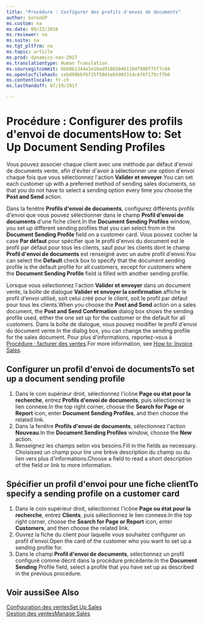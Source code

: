 ```yaml
---
title: "Procédure : Configurer des profils d'envoi de documents"
author: SorenGP
ms.custom: na
ms.date: 09/22/2016
ms.reviewer: na
ms.suite: na
ms.tgt_pltfrm: na
ms.topic: article
ms.prod: dynamics-nav-2017
ms.translationtype: Human Translation
ms.sourcegitcommit: 6b60b1344a1e18ad91863046110df880f75f7c04
ms.openlocfilehash: ceb890bbf6f25f5801eb590331dc6f6f175cf7b0
ms.contentlocale: fr-ch
ms.lasthandoff: 07/19/2017

---
```


# <a name="how-to-set-up-document-sending-profiles"></a><span data-ttu-id="e8717-102">Procédure : Configurer des profils d'envoi de documents</span><span class="sxs-lookup"><span data-stu-id="e8717-102">How to: Set Up Document Sending Profiles</span></span>
<span data-ttu-id="e8717-103">Vous pouvez associer chaque client avec une méthode par défaut d'envoi de documents vente, afin d'éviter d'avoir à sélectionner une option d'envoi chaque fois que vous sélectionnez l'action **Valider et envoyer**.</span><span class="sxs-lookup"><span data-stu-id="e8717-103">You can set each customer up with a preferred method of sending sales documents, so that you do not have to select a sending option every time you choose the **Post and Send** action.</span></span>

<span data-ttu-id="e8717-104">Dans la fenêtre **Profils d'envoi de documents**, configurez différents profils d'envoi que vous pouvez sélectionner dans le champ **Profil d'envoi de documents** d'une fiche client.</span><span class="sxs-lookup"><span data-stu-id="e8717-104">In the **Document Sending Profiles** window, you set up different sending profiles that you can select from in the **Document Sending Profile** field on a customer card.</span></span> <span data-ttu-id="e8717-105">Vous pouvez cocher la case **Par défaut** pour spécifier que le profil d'envoi du document est le profil par défaut pour tous les clients, sauf pour les clients dont le champ **Profil d'envoi de documents** est renseigné avec un autre profil d'envoi.</span><span class="sxs-lookup"><span data-stu-id="e8717-105">You can select the **Default** check box to specify that the document sending profile is the default profile for all customers, except for customers where the **Document Sending Profile** field is filled with another sending profile.</span></span>

<span data-ttu-id="e8717-106">Lorsque vous sélectionnez l'action **Valider et envoyer** dans un document vente, la boîte de dialogue **Valider et envoyer la confirmation** affiche le profil d'envoi utilisé, soit celui créé pour le client, soit le profil par défaut pour tous les clients.</span><span class="sxs-lookup"><span data-stu-id="e8717-106">When you choose the **Post and Send** action on a sales document, the **Post and Send Confirmation** dialog box shows the sending profile used, either the one set up for the customer or the default for all customers.</span></span> <span data-ttu-id="e8717-107">Dans la boîte de dialogue, vous pouvez modifier le profil d'envoi du document vente.</span><span class="sxs-lookup"><span data-stu-id="e8717-107">In the dialog box, you can change the sending profile for the sales document.</span></span> <span data-ttu-id="e8717-108">Pour plus d'informations, reportez-vous à [Procédure : facturer des ventes](sales-how-invoice-sales.md).</span><span class="sxs-lookup"><span data-stu-id="e8717-108">For more information, see [How to: Invoice Sales](sales-how-invoice-sales.md).</span></span>

## <a name="to-set-up-a-document-sending-profile"></a><span data-ttu-id="e8717-109">Configurer un profil d'envoi de documents</span><span class="sxs-lookup"><span data-stu-id="e8717-109">To set up a document sending profile</span></span>
1. <span data-ttu-id="e8717-110">Dans le coin supérieur droit, sélectionnez l'icône **Page ou état pour la recherche**, entrez **Profils d'envoi de documents**, puis sélectionnez le lien connexe.</span><span class="sxs-lookup"><span data-stu-id="e8717-110">In the top right corner, choose the **Search for Page or Report** icon, enter **Document Sending Profiles**, and then choose the related link.</span></span>
2. <span data-ttu-id="e8717-111">Dans la fenêtre **Profils d'envoi de documents**, sélectionnez l'action **Nouveau**.</span><span class="sxs-lookup"><span data-stu-id="e8717-111">In the **Document Sending Profiles** window, choose the **New** action.</span></span>
3. <span data-ttu-id="e8717-112">Renseignez les champs selon vos besoins.</span><span class="sxs-lookup"><span data-stu-id="e8717-112">Fill in the fields as necessary.</span></span> <span data-ttu-id="e8717-113">Choisissez un champ pour lire une brève description du champ ou du lien vers plus d'informations.</span><span class="sxs-lookup"><span data-stu-id="e8717-113">Choose a field to read a short description of the field or link to more information.</span></span>

## <a name="to-specify-a-sending-profile-on-a-customer-card"></a><span data-ttu-id="e8717-114">Spécifier un profil d'envoi pour une fiche client</span><span class="sxs-lookup"><span data-stu-id="e8717-114">To specify a sending profile on a customer card</span></span>
1. <span data-ttu-id="e8717-115">Dans le coin supérieur droit, sélectionnez l'icône **Page ou état pour la recherche**, entrez **Clients**, puis sélectionnez le lien connexe.</span><span class="sxs-lookup"><span data-stu-id="e8717-115">In the top right corner, choose the **Search for Page or Report** icon, enter **Customers**, and then choose the related link.</span></span>
2. <span data-ttu-id="e8717-116">Ouvrez la fiche du client pour laquelle vous souhaitez configurer un profil d'envoi.</span><span class="sxs-lookup"><span data-stu-id="e8717-116">Open the card of the customer who you want to set up a sending profile for.</span></span>
3. <span data-ttu-id="e8717-117">Dans le champ **Profil d'envoi de documents**, sélectionnez un profil configuré comme décrit dans la procédure précédente.</span><span class="sxs-lookup"><span data-stu-id="e8717-117">In the **Document Sending** Profile field, select a profile that you have set up as described in the previous procedure.</span></span>

## <a name="see-also"></a><span data-ttu-id="e8717-118">Voir aussi</span><span class="sxs-lookup"><span data-stu-id="e8717-118">See Also</span></span>  
[<span data-ttu-id="e8717-119">Configuration des ventes</span><span class="sxs-lookup"><span data-stu-id="e8717-119">Set Up Sales</span></span>](sales-setup-sales.md)  
[<span data-ttu-id="e8717-120">Gestion des ventes</span><span class="sxs-lookup"><span data-stu-id="e8717-120">Manage Sales</span></span>](sales-manage-sales.md)


